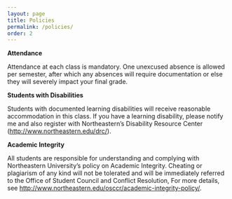 ```yaml
---
layout: page
title: Policies
permalink: /policies/
order: 2
--- 
```


**Attendance**

Attendance at each class is mandatory. One unexcused absence is allowed per semester, after which any absences will require documentation or else they will severely impact your final grade.

**Students with Disabilities**

Students with documented learning disabilities will receive reasonable accommodation in this class. If you have a learning disability, please notify me and also register with Northeastern’s Disability Resource Center (<http://www.northeastern.edu/drc/>). 

**Academic Integrity**

All students are responsible for understanding and complying with Northeastern University’s policy on Academic Integrity. Cheating or plagiarism of any kind will not be tolerated and will be immediately referred to the Office of Student Council and Conflict Resolution, For more details, see <http://www.northeastern.edu/osccr/academic-integrity-policy/>.
